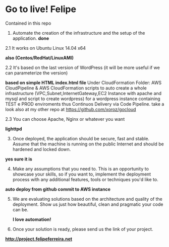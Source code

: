 Go to live! Felipe
==================================

Contained in this repo


1. Automate the creation of the infrastructure and the setup of the application.
**done**
  

 2.1 It works on Ubuntu Linux 14.04 x64 
 
   **also (Centos/RedHat/LinuxAMI)**

   2.2 It's based on the last version of WordPress (it will be more useful if we can parameterize the version) 
   
  **based on simple HTML index.html file**
  Under CloudFormation Folder: AWS CloudPipeline & AWS CloudFormation scripts to auto create a whole infrastructure (VPC,Subnet,InternetGateway,EC2 Instance with apache and mysql and script to create wordpress)  for a wordpress instance containing TEST e PROD enviroments thus Continuos Delivery via Code Pipeline. take a look also at my other repo at https://github.com/xoroz/gocloud

   2.3 You can choose Apache, Nginx or whatever you want
   
   **lighttpd**

  3. Once deployed, the application should be secure, fast and stable. Assume that the machine is running on the public Internet and should be hardened and locked down.

 **yes sure it is**

4. Make any assumptions that you need to. This is an opportunity to showcase your skills, so if you want to, implement the deployment process with any additional features, tools or techniques you'd like to.

 **auto deploy from github commit to AWS instance**

5. We are evaluating solutions based on the architecture and quality of the deployment. Show us just how beautiful, clean and pragmatic your code can be.

   **I love automation!**

6. Once your solution is ready, please send us the link of your project.

 **http://project.felipeferreira.net**
